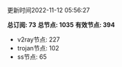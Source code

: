 更新时间2022-11-12 05:56:27

**总订阅: 73**
**总节点: 1035**
**有效节点: 394**
- v2ray节点: 227
- trojan节点: 102
- ss节点: 65
